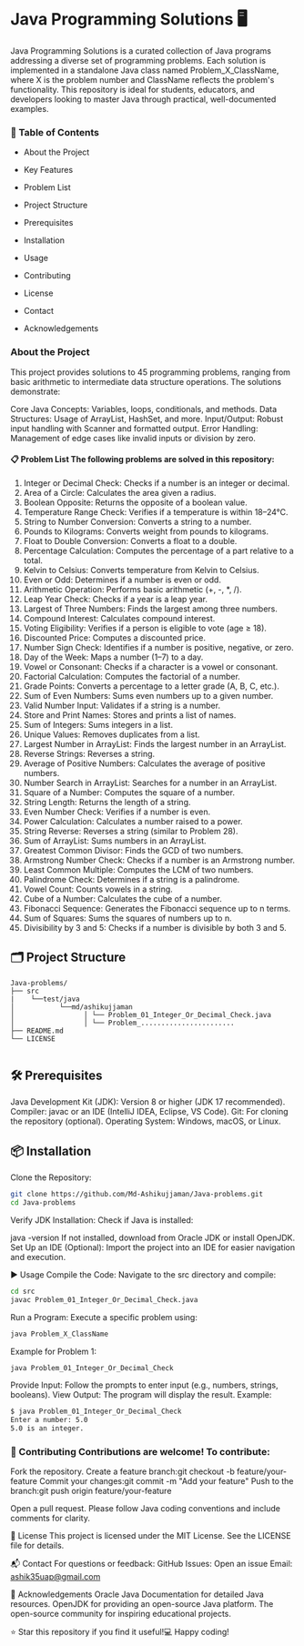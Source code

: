 
# Java Programming Solutions 🖥️

Java Programming Solutions is a curated collection of Java programs addressing a diverse set of programming problems. Each solution is implemented in a standalone Java class named Problem_X_ClassName, where X is the problem number and ClassName reflects the problem's functionality. This repository is ideal for students, educators, and developers looking to master Java through practical, well-documented examples.

  

### 📑 Table of Contents

- About the Project

- Key Features

- Problem List

- Project Structure

- Prerequisites

- Installation

- Usage

- Contributing

- License

- Contact

- Acknowledgements

### About the Project

  

This project provides solutions to 45 programming problems, ranging from basic arithmetic to intermediate data structure operations. The solutions demonstrate:

  

Core Java Concepts: Variables, loops, conditionals, and methods. Data Structures: Usage of ArrayList, HashSet, and more. Input/Output: Robust input handling with Scanner and formatted output. Error Handling: Management of edge cases like invalid inputs or division by zero.

  

#### 📋 Problem List The following problems are solved in this repository:

  

1. Integer or Decimal Check: Checks if a number is an integer or decimal.
2. Area of a Circle: Calculates the area given a radius.
3. Boolean Opposite: Returns the opposite of a boolean value.
4. Temperature Range Check: Verifies if a temperature is within 18–24°C.    
5. String to Number Conversion: Converts a string to a number.
6. Pounds to Kilograms: Converts weight from pounds to kilograms.
7. Float to Double Conversion: Converts a float to a double.
8. Percentage Calculation: Computes the percentage of a part relative to a total.
9. Kelvin to Celsius: Converts temperature from Kelvin to Celsius.
10. Even or Odd: Determines if a number is even or odd.
11. Arithmetic Operation: Performs basic arithmetic (+, -, *, /).
12. Leap Year Check: Checks if a year is a leap year.
13. Largest of Three Numbers: Finds the largest among three numbers.
14. Compound Interest: Calculates compound interest.
15. Voting Eligibility: Verifies if a person is eligible to vote (age ≥ 18).
16. Discounted Price: Computes a discounted price.
17. Number Sign Check: Identifies if a number is positive, negative, or zero.
18. Day of the Week: Maps a number (1–7) to a day.
19. Vowel or Consonant: Checks if a character is a vowel or consonant.
20. Factorial Calculation: Computes the factorial of a number.
21. Grade Points: Converts a percentage to a letter grade (A, B, C, etc.).
22. Sum of Even Numbers: Sums even numbers up to a given number.
23. Valid Number Input: Validates if a string is a number.
24. Store and Print Names: Stores and prints a list of names.
25. Sum of Integers: Sums integers in a list.
26. Unique Values: Removes duplicates from a list.
27. Largest Number in ArrayList: Finds the largest number in an ArrayList.
28. Reverse Strings: Reverses a string.
29. Average of Positive Numbers: Calculates the average of positive numbers.
30. Number Search in ArrayList: Searches for a number in an ArrayList.
31. Square of a Number: Computes the square of a number.
32. String Length: Returns the length of a string.
33. Even Number Check: Verifies if a number is even.
34. Power Calculation: Calculates a number raised to a power.
35. String Reverse: Reverses a string (similar to Problem 28).
36. Sum of ArrayList: Sums numbers in an ArrayList.
37. Greatest Common Divisor: Finds the GCD of two numbers.
38. Armstrong Number Check: Checks if a number is an Armstrong number.
39. Least Common Multiple: Computes the LCM of two numbers.
40. Palindrome Check: Determines if a string is a palindrome.
41. Vowel Count: Counts vowels in a string.
42. Cube of a Number: Calculates the cube of a number.
43. Fibonacci Sequence: Generates the Fibonacci sequence up to n terms.
44. Sum of Squares: Sums the squares of numbers up to n.
45. Divisibility by 3 and 5: Checks if a number is divisible by both 3 and 5.

## 🗂️ Project Structure

  
```
Java-problems/
├── src
|    └──test/java
│           └──md/ashikujjaman
│                 │ └── Problem_01_Integer_Or_Decimal_Check.java
│                 │ └── Problem_.......................
├── README.md
└── LICENSE


```

## 🛠️ Prerequisites

  

Java Development Kit (JDK): Version 8 or higher (JDK 17 recommended). Compiler: javac or an IDE (IntelliJ IDEA, Eclipse, VS Code). Git: For cloning the repository (optional). Operating System: Windows, macOS, or Linux.

  

## 📦 Installation

 
Clone the Repository:

  
```sh
git clone https://github.com/Md-Ashikujjaman/Java-problems.git
cd Java-problems
  ```
Verify JDK Installation: Check if Java is installed:


java -version If not installed, download from Oracle JDK or install OpenJDK. Set Up an IDE (Optional): Import the project into an IDE for easier navigation and execution.

  

▶️ Usage Compile the Code: Navigate to the src directory and compile:

   ```sh
cd src
javac Problem_01_Integer_Or_Decimal_Check.java
  ```
Run a Program: Execute a specific problem using:

  
```sh
java Problem_X_ClassName
```
Example for Problem 1:

  ```sh
java Problem_01_Integer_Or_Decimal_Check
```
Provide Input: Follow the prompts to enter input (e.g., numbers, strings, booleans). View Output: The program will display the result. Example:

  
```sh
$ java Problem_01_Integer_Or_Decimal_Check
Enter a number: 5.0
5.0 is an integer.
```
### 🤝 Contributing Contributions are welcome! To contribute:

  

Fork the repository. Create a feature branch:git checkout -b feature/your-feature Commit your changes:git commit -m "Add your feature" Push to the branch:git push origin feature/your-feature

  

Open a pull request. Please follow Java coding conventions and include comments for clarity.

  

📜 License This project is licensed under the MIT License. See the LICENSE file for details.

  

📬 Contact For questions or feedback: GitHub Issues: Open an issue Email: ashik35uap@gmail.com

  

🙌 Acknowledgements Oracle Java Documentation for detailed Java resources. OpenJDK for providing an open-source Java platform. The open-source community for inspiring educational projects.

  

⭐ Star this repository if you find it useful!💻 Happy coding!
